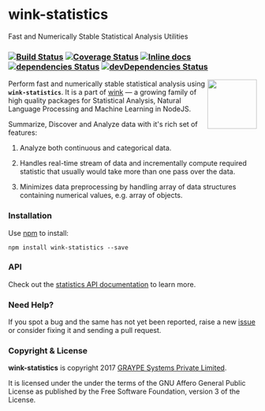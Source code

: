 # wink-statistics

Fast and Numerically Stable Statistical Analysis Utilities

### [![Build Status](https://api.travis-ci.org/winkjs/wink-statistics.svg?branch=master)](https://travis-ci.org/winkjs/wink-statistics) [![Coverage Status](https://coveralls.io/repos/github/winkjs/wink-statistics/badge.svg?branch=master)](https://coveralls.io/github/winkjs/wink-statistics?branch=master) [![Inline docs](http://inch-ci.org/github/winkjs/wink-statistics.svg?branch=master)](http://inch-ci.org/github/winkjs/wink-statistics) [![dependencies Status](https://david-dm.org/winkjs/wink-statistics/status.svg)](https://david-dm.org/winkjs/wink-statistics) [![devDependencies Status](https://david-dm.org/winkjs/wink-statistics/dev-status.svg)](https://david-dm.org/winkjs/wink-statistics?type=dev)

<img align="right" src="https://decisively.github.io/wink-logos/logo-title.png" width="100px" >

Perform fast and numerically stable statistical analysis using **`wink-statistics`**. It is a part of [wink](http://winkjs.org/) — a growing family of high quality packages for Statistical Analysis, Natural Language Processing and Machine Learning in NodeJS.

Summarize, Discover and Analyze data with it's rich set of features:

1. Analyze both continuous and categorical data.

2. Handles real-time stream of data and incrementally compute required statistic that usually would take more than one pass over the data.

3. Minimizes data preprocessing by handling array of data structures containing numerical values, e.g. array of objects.


### Installation

Use [npm](https://www.npmjs.com/package/wink-statistics) to install:

    npm install wink-statistics --save

### API
Check out the [statistics API documentation](http://winkjs.org/wink-statistics/) to learn more.

### Need Help?

If you spot a bug and the same has not yet been reported, raise a new [issue](https://github.com/winkjs/wink-statistics/issues) or consider fixing it and sending a pull request.

### Copyright & License

**wink-statistics** is copyright 2017 [GRAYPE Systems Private Limited](http://graype.in/).

It is licensed under the under the terms of the GNU Affero General Public License as published by the Free
Software Foundation, version 3 of the License.

